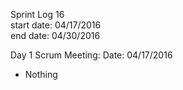 Sprint Log 16 <br>
start date: 04/17/2016 <br>
end date: 04/30/2016 <br>

Day 1 Scrum Meeting:
Date: 04/17/2016
 - Nothing